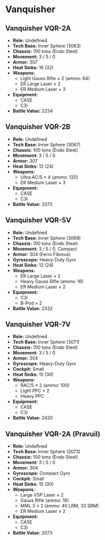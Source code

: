 # Vanquisher
## Vanquisher VQR-2A
- **Role:** Undefined
- **Tech Base:** Inner Sphere (3063)
- **Chassis:** 100 tons (Endo Steel)
- **Movement:** 3 / 5 / 0
- **Armor:** 307
- **Heat Sinks:** 16 (32)
- **Weapons:**
  - Light Gauss Rifle × 2 (ammo: 64)
  - ER Large Laser × 2
  - ER Medium Laser × 3
- **Equipment:**
  - CASE
  - C3i
- **Battle Value:** 2234

## Vanquisher VQR-2B
- **Role:** Undefined
- **Tech Base:** Inner Sphere (3067)
- **Chassis:** 100 tons (Endo Steel)
- **Movement:** 3 / 5 / 0
- **Armor:** 307
- **Heat Sinks:** 12 (24)
- **Weapons:**
  - Ultra AC/5 × 4 (ammo: 120)
  - ER Medium Laser × 3
- **Equipment:**
  - CASE
  - C3i
- **Battle Value:** 2073

## Vanquisher VQR-5V
- **Role:** Undefined
- **Tech Base:** Inner Sphere (3069)
- **Chassis:** 100 tons (Endo Steel)
- **Movement:** 3 / 5 / 0, Compact
- **Armor:** 304 (Ferro Fibrous)
- **Gyroscope:** Heavy-Duty Gyro
- **Heat Sinks:** 12 (24)
- **Weapons:**
  - ER Large Laser × 2
  - Heavy Gauss Rifle (ammo: 16)
  - ER Medium Laser × 2
- **Equipment:**
  - C3i
  - B-Pod × 2
- **Battle Value:** 2332

## Vanquisher VQR-7V
- **Role:** Undefined
- **Tech Base:** Inner Sphere (3071)
- **Chassis:** 100 tons (Endo Steel)
- **Movement:** 3 / 5 / 0
- **Armor:** 304
- **Gyroscope:** Heavy-Duty Gyro
- **Cockpit:** Small
- **Heat Sinks:** 15 (30)
- **Weapons:**
  - RAC/5 × 2 (ammo: 100)
  - Light PPC × 2
  - Heavy PPC
- **Equipment:**
  - CASE
  - C3i
- **Battle Value:** 2420

## Vanquisher VQR-2A (Pravuil)
- **Role:** Undefined
- **Tech Base:** Inner Sphere (3073)
- **Chassis:** 100 tons (Endo Steel)
- **Movement:** 3 / 5 / 0
- **Armor:** 304
- **Gyroscope:** Compact Gyro
- **Cockpit:** Small
- **Heat Sinks:** 15 (30)
- **Weapons:**
  - Large VSP Laser × 2
  - Gauss Rifle (ammo: 16)
  - MML 3 × 2 (ammo: 40 LRM, 33 SRM)
  - ER Medium Laser × 2
- **Equipment:**
  - CASE
  - C3i
- **Battle Value:** 2073

